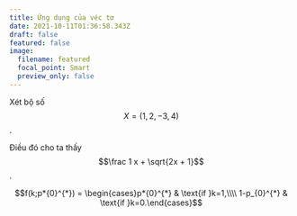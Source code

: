 ```yaml
---
title: Ứng dụng của véc tơ
date: 2021-10-11T01:36:58.343Z
draft: false
featured: false
image:
  filename: featured
  focal_point: Smart
  preview_only: false
---
```

Xét bộ số $$X = (1, 2, -3, 4)$$.

Điều đó cho ta thấy $$\frac 1 x + \sqrt{2x + 1}$$.

$$f(k;p*{0}^{*}) = \begin{cases}p*{0}^{*} & \text{if }k=1,\\\\ 1-p_{0}^{*} & \text{if }k=0.\end{cases}$$